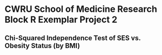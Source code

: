 # CWRU School of Medicine Research Block R Exemplar Project 2
## Chi-Squared Independence Test of SES vs. Obesity Status (by BMI)


